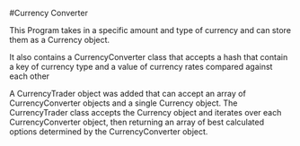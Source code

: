 #Currency Converter
<p>This Program takes in a specific amount and type of currency and can store them as a Currency object.</p>
<p>It also contains a CurrencyConverter class that accepts a hash that contain a key of currency type and a value of currency rates compared against each other<p>
<p>A CurrencyTrader object was added that can accept an array of CurrencyConverter objects and a single Currency object.  The CurrencyTrader class accepts the Currency object and iterates over each CurrencyConverter object, then returning an array of best calculated options determined by the CurrencyConverter object.</p>
